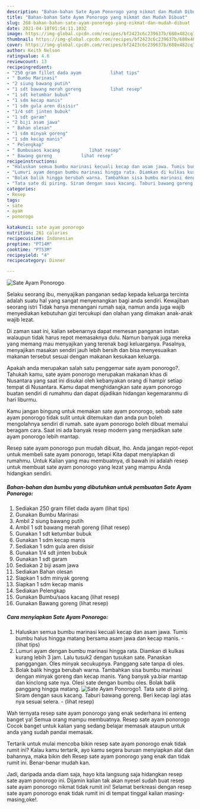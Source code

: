 ```yaml
---
description: "Bahan-bahan Sate Ayam Ponorogo yang nikmat dan Mudah Dibuat"
title: "Bahan-bahan Sate Ayam Ponorogo yang nikmat dan Mudah Dibuat"
slug: 268-bahan-bahan-sate-ayam-ponorogo-yang-nikmat-dan-mudah-dibuat
date: 2021-04-18T01:54:11.103Z
image: https://img-global.cpcdn.com/recipes/bf2423c6c239637b/680x482cq70/sate-ayam-ponorogo-foto-resep-utama.jpg
thumbnail: https://img-global.cpcdn.com/recipes/bf2423c6c239637b/680x482cq70/sate-ayam-ponorogo-foto-resep-utama.jpg
cover: https://img-global.cpcdn.com/recipes/bf2423c6c239637b/680x482cq70/sate-ayam-ponorogo-foto-resep-utama.jpg
author: Keith Nelson
ratingvalue: 4.6
reviewcount: 13
recipeingredient:
- "250 gram fillet dada ayam           lihat tips"
- " Bumbu Marinasi"
- "2 siung bawang putih"
- "1 sdt bawang merah goreng           lihat resep"
- "1 sdt ketumbar bubuk"
- "1 sdm kecap manis"
- "1 sdm gula aren disisir"
- "1/4 sdt jinten bubuk"
- "1 sdt garam"
- "2 biji asam jawa"
- " Bahan olesan"
- "1 sdm minyak goreng"
- "1 sdm kecap manis"
- " Pelengkap"
- " Bumbusaos kacang           lihat resep"
- " Bawang goreng           lihat resep"
recipeinstructions:
- "Haluskan semua bumbu marinasi kecuali kecap dan asam jawa. Tumis bumbu halus hingga matang bersama asam jawa dan kecap manis.           (lihat tips)"
- "Lumuri ayam dengan bumbu marinasi hingga rata. Diamkan di kulkas kurang lebih 3 jam. Lalu tusuk2 dengan tusukan sate. Panaskan panggangan. Oles minyak secukupnya. Panggang sate tanpa di oles."
- "Bolak balik hingga berubah warna. Tambahkan sisa bumbu marinasi dengan minyak goreng dan kecap manis. Yang banyak ya.biar mantap dan kinclong sate nya. Olesi sate dengan bumbu oles. Bolak balik panggang hingga matang."
- "Tata sate di piring. Siram dengan saus kacang. Taburi bawang goreng. Beri kecap lagi atas nya sesuai selera.           (lihat resep)"
categories:
- Resep
tags:
- sate
- ayam
- ponorogo

katakunci: sate ayam ponorogo 
nutrition: 261 calories
recipecuisine: Indonesian
preptime: "PT14M"
cooktime: "PT53M"
recipeyield: "4"
recipecategory: Dinner

---
```



![Sate Ayam Ponorogo](https://img-global.cpcdn.com/recipes/bf2423c6c239637b/680x482cq70/sate-ayam-ponorogo-foto-resep-utama.jpg)

Selaku seorang ibu, menyajikan panganan sedap kepada keluarga tercinta adalah suatu hal yang sangat menyenangkan bagi anda sendiri. Kewajiban seorang istri Tidak hanya menangani rumah saja, namun anda juga wajib menyediakan kebutuhan gizi tercukupi dan olahan yang dimakan anak-anak wajib lezat.

Di zaman  saat ini, kalian sebenarnya dapat memesan panganan instan walaupun tidak harus repot memasaknya dulu. Namun banyak juga mereka yang memang mau menyajikan yang terenak bagi keluarganya. Pasalnya, menyajikan masakan sendiri jauh lebih bersih dan bisa menyesuaikan makanan tersebut sesuai dengan makanan kesukaan keluarga. 



Apakah anda merupakan salah satu penggemar sate ayam ponorogo?. Tahukah kamu, sate ayam ponorogo merupakan makanan khas di Nusantara yang saat ini disukai oleh kebanyakan orang di hampir setiap tempat di Nusantara. Kamu dapat menghidangkan sate ayam ponorogo buatan sendiri di rumahmu dan dapat dijadikan hidangan kegemaranmu di hari liburmu.

Kamu jangan bingung untuk memakan sate ayam ponorogo, sebab sate ayam ponorogo tidak sulit untuk ditemukan dan anda pun boleh mengolahnya sendiri di rumah. sate ayam ponorogo boleh dibuat memalui beragam cara. Saat ini ada banyak resep modern yang menjadikan sate ayam ponorogo lebih mantap.

Resep sate ayam ponorogo pun mudah dibuat, lho. Anda jangan repot-repot untuk membeli sate ayam ponorogo, tetapi Kita dapat menyiapkan di rumahmu. Untuk Kalian yang mau membuatnya, di bawah ini adalah resep untuk membuat sate ayam ponorogo yang lezat yang mampu Anda hidangkan sendiri.

<!--inarticleads1-->

##### Bahan-bahan dan bumbu yang dibutuhkan untuk pembuatan Sate Ayam Ponorogo:

1. Sediakan 250 gram fillet dada ayam           (lihat tips)
1. Gunakan  Bumbu Marinasi
1. Ambil 2 siung bawang putih
1. Ambil 1 sdt bawang merah goreng           (lihat resep)
1. Gunakan 1 sdt ketumbar bubuk
1. Gunakan 1 sdm kecap manis
1. Sediakan 1 sdm gula aren disisir
1. Gunakan 1/4 sdt jinten bubuk
1. Gunakan 1 sdt garam
1. Sediakan 2 biji asam jawa
1. Sediakan  Bahan olesan
1. Siapkan 1 sdm minyak goreng
1. Siapkan 1 sdm kecap manis
1. Sediakan  Pelengkap
1. Gunakan  Bumbu/saos kacang           (lihat resep)
1. Gunakan  Bawang goreng           (lihat resep)




<!--inarticleads2-->

##### Cara menyiapkan Sate Ayam Ponorogo:

1. Haluskan semua bumbu marinasi kecuali kecap dan asam jawa. Tumis bumbu halus hingga matang bersama asam jawa dan kecap manis. -           (lihat tips)
1. Lumuri ayam dengan bumbu marinasi hingga rata. Diamkan di kulkas kurang lebih 3 jam. Lalu tusuk2 dengan tusukan sate. Panaskan panggangan. Oles minyak secukupnya. Panggang sate tanpa di oles.
1. Bolak balik hingga berubah warna. Tambahkan sisa bumbu marinasi dengan minyak goreng dan kecap manis. Yang banyak ya.biar mantap dan kinclong sate nya. Olesi sate dengan bumbu oles. Bolak balik panggang hingga matang.
<img src="//assets-global.cpcdn.com/assets/icons/button_play-2c75c40dde080a61004c1f40b05d8f140eaff45d7e9e6481dc71c63d2e7c4909.png" alt="Sate Ayam Ponorogo">1. Tata sate di piring. Siram dengan saus kacang. Taburi bawang goreng. Beri kecap lagi atas nya sesuai selera. -           (lihat resep)




Wah ternyata resep sate ayam ponorogo yang enak sederhana ini enteng banget ya! Semua orang mampu membuatnya. Resep sate ayam ponorogo Cocok banget untuk kalian yang sedang belajar memasak ataupun untuk anda yang sudah pandai memasak.

Tertarik untuk mulai mencoba bikin resep sate ayam ponorogo enak tidak rumit ini? Kalau kamu tertarik, ayo kamu segera buruan menyiapkan alat dan bahannya, maka bikin deh Resep sate ayam ponorogo yang enak dan tidak rumit ini. Benar-benar mudah kan. 

Jadi, daripada anda diam saja, hayo kita langsung saja hidangkan resep sate ayam ponorogo ini. Dijamin kalian tak akan nyesel sudah buat resep sate ayam ponorogo nikmat tidak rumit ini! Selamat berkreasi dengan resep sate ayam ponorogo enak tidak rumit ini di tempat tinggal kalian masing-masing,oke!.

